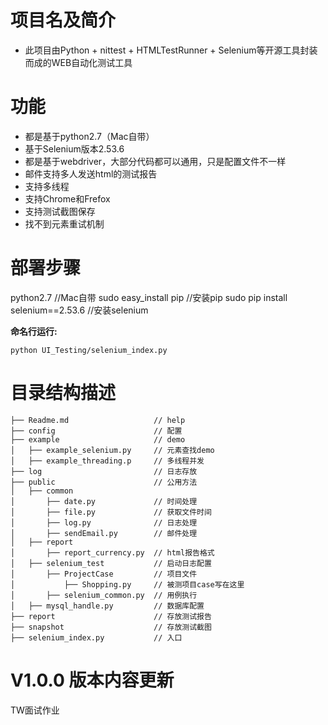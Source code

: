 # 项目名及简介
* 此项目由Python + nittest + HTMLTestRunner + Selenium等开源工具封装而成的WEB自动化测试工具

# 功能
* 都是基于python2.7（Mac自带）
* 基于Selenium版本2.53.6
* 都是基于webdriver，大部分代码都可以通用，只是配置文件不一样
* 邮件支持多人发送html的测试报告
* 支持多线程
* 支持Chrome和Frefox
* 支持测试截图保存
* 找不到元素重试机制


# 部署步骤
python2.7  //Mac自带
sudo easy_install pip //安装pip
sudo pip install selenium==2.53.6  //安装selenium

**命名行运行:**

```
python UI_Testing/selenium_index.py
```


# 目录结构描述
```
├── Readme.md                   // help
├── config                      // 配置
├── example                     // demo
│   ├── example_selenium.py     // 元素查找demo
│   ├── example_threading.p     // 多线程并发
├── log                         // 日志存放
├── public                      // 公用方法
│   ├── common                  
│       ├── date.py             // 时间处理
│       ├── file.py             // 获取文件时间
│       ├── log.py              // 日志处理
│       ├── sendEmail.py        // 邮件处理
│   ├── report
│       ├── report_currency.py  // html报告格式
│   ├── selenium_test           // 启动日志配置
│       ├── ProjectCase         // 项目文件
│           ├── Shopping.py     // 被测项目case写在这里
│       ├── selenium_common.py  // 用例执行
│   ├── mysql_handle.py         // 数据库配置
├── report                      // 存放测试报告
├── snapshot                    // 存放测试截图
├── selenium_index.py           // 入口
```


# V1.0.0 版本内容更新

TW面试作业


